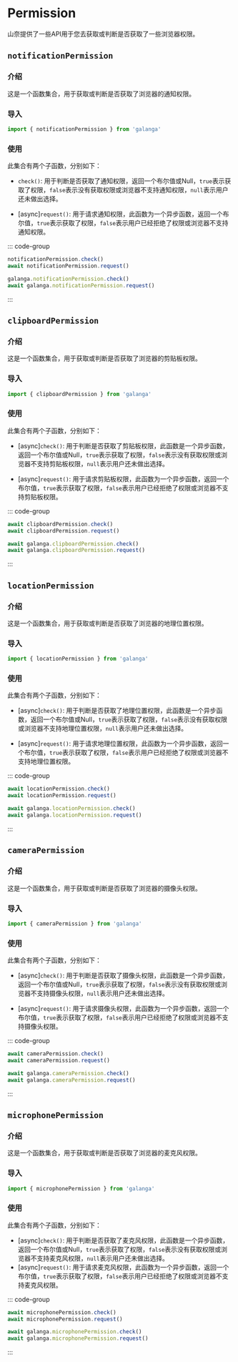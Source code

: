 # Permission

山奈提供了一些API用于您去获取或判断是否获取了一些浏览器权限。

## `notificationPermission`<Badge type="warning" text="beta" />

### 介绍

这是一个函数集合，用于获取或判断是否获取了浏览器的通知权限。

### 导入

```js
import { notificationPermission } from 'galanga'
```

### 使用

此集合有两个子函数，分别如下：

- `check()`: 用于判断是否获取了通知权限，返回一个布尔值或Null，`true`表示获取了权限，`false`表示没有获取权限或浏览器不支持通知权限，`null`表示用户还未做出选择。

- [async]`request()`: 用于请求通知权限，此函数为一个异步函数，返回一个布尔值，`true`表示获取了权限，`false`表示用户已经拒绝了权限或浏览器不支持通知权限。

::: code-group

```js [按需引入]
notificationPermission.check()
await notificationPermission.request()
```

```js [全局引入]
galanga.notificationPermission.check()
await galanga.notificationPermission.request()
```

:::

## `clipboardPermission`<Badge type="warning" text="beta" />

### 介绍

这是一个函数集合，用于获取或判断是否获取了浏览器的剪贴板权限。

### 导入

```js
import { clipboardPermission } from 'galanga'
```

### 使用

此集合有两个子函数，分别如下：

- [async]`check()`: 用于判断是否获取了剪贴板权限，此函数是一个异步函数，返回一个布尔值或Null，`true`表示获取了权限，`false`表示没有获取权限或浏览器不支持剪贴板权限，`null`表示用户还未做出选择。

- [async]`request()`: 用于请求剪贴板权限，此函数为一个异步函数，返回一个布尔值，`true`表示获取了权限，`false`表示用户已经拒绝了权限或浏览器不支持剪贴板权限。

::: code-group

```js [按需引入]
await clipboardPermission.check()
await clipboardPermission.request()
```

```js [全局引入]
await galanga.clipboardPermission.check()
await galanga.clipboardPermission.request()
```

:::

## `locationPermission`<Badge type="warning" text="beta" />

### 介绍

这是一个函数集合，用于获取或判断是否获取了浏览器的地理位置权限。

### 导入

```js
import { locationPermission } from 'galanga'
```

### 使用

此集合有两个子函数，分别如下：

- [async]`check()`: 用于判断是否获取了地理位置权限，此函数是一个异步函数，返回一个布尔值或Null，`true`表示获取了权限，`false`表示没有获取权限或浏览器不支持地理位置权限，`null`表示用户还未做出选择。

- [async]`request()`: 用于请求地理位置权限，此函数为一个异步函数，返回一个布尔值，`true`表示获取了权限，`false`表示用户已经拒绝了权限或浏览器不支持地理位置权限。

::: code-group

```js [按需引入]
await locationPermission.check()
await locationPermission.request()
```

```js [全局引入]
await galanga.locationPermission.check()
await galanga.locationPermission.request()
```

:::

## `cameraPermission`<Badge type="warning" text="beta" />

### 介绍

这是一个函数集合，用于获取或判断是否获取了浏览器的摄像头权限。

### 导入

```js
import { cameraPermission } from 'galanga'
```

### 使用

此集合有两个子函数，分别如下：

- [async]`check()`: 用于判断是否获取了摄像头权限，此函数是一个异步函数，返回一个布尔值或Null，`true`表示获取了权限，`false`表示没有获取权限或浏览器不支持摄像头权限，`null`表示用户还未做出选择。

- [async]`request()`: 用于请求摄像头权限，此函数为一个异步函数，返回一个布尔值，`true`表示获取了权限，`false`表示用户已经拒绝了权限或浏览器不支持摄像头权限。

::: code-group

```js [按需引入]
await cameraPermission.check()
await cameraPermission.request()
```

```js [全局引入]
await galanga.cameraPermission.check()
await galanga.cameraPermission.request()
```

:::

## `microphonePermission`<Badge type="warning" text="beta" />

### 介绍

这是一个函数集合，用于获取或判断是否获取了浏览器的麦克风权限。

### 导入

```js
import { microphonePermission } from 'galanga'
```

### 使用

此集合有两个子函数，分别如下：

- [async]`check()`: 用于判断是否获取了麦克风权限，此函数是一个异步函数，返回一个布尔值或Null，`true`表示获取了权限，`false`表示没有获取权限或浏览器不支持麦克风权限，`null`表示用户还未做出选择。
- [async]`request()`: 用于请求麦克风权限，此函数为一个异步函数，返回一个布尔值，`true`表示获取了权限，`false`表示用户已经拒绝了权限或浏览器不支持麦克风权限。

::: code-group

```js [按需引入]
await microphonePermission.check()
await microphonePermission.request()
```

```js [全局引入]
await galanga.microphonePermission.check()
await galanga.microphonePermission.request()
```

:::